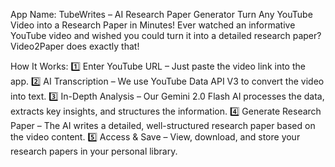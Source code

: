 App Name: TubeWrites – AI Research Paper Generator
Turn Any YouTube Video into a Research Paper in Minutes!
Ever watched an informative YouTube video and wished you could turn it into a detailed research paper? Video2Paper does exactly that!

How It Works:
1️⃣ Enter YouTube URL – Just paste the video link into the app.
2️⃣ AI Transcription – We use YouTube Data API V3 to convert the video into text.
3️⃣ In-Depth Analysis – Our Gemini 2.0 Flash AI processes the data, extracts key insights, and structures the information.
4️⃣ Generate Research Paper – The AI writes a detailed, well-structured research paper based on the video content.
5️⃣ Access & Save – View, download, and store your research papers in your personal library.
